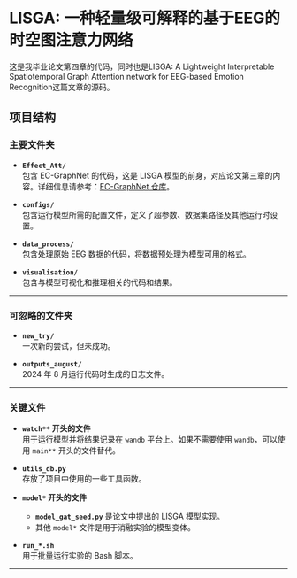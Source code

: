 # **LISGA: 一种轻量级可解释的基于EEG的时空图注意力网络**

这是我毕业论文第四章的代码，同时也是LISGA: A Lightweight Interpretable Spatiotemporal Graph
Attention network for EEG-based Emotion Recognition这篇文章的源码。


## **项目结构**

### **主要文件夹**
- **`Effect_Att/`**  
  包含 EC-GraphNet 的代码，这是 LISGA 模型的前身，对应论文第三章的内容。详细信息请参考：[EC-GraphNet 仓库](https://github.com/Anais-Y/EC-GraphNet)。
  
- **`configs/`**  
  包含运行模型所需的配置文件，定义了超参数、数据集路径及其他运行时设置。

- **`data_process/`**  
  包含处理原始 EEG 数据的代码，将数据预处理为模型可用的格式。

- **`visualisation/`**  
  包含与模型可视化和推理相关的代码和结果。

---

### **可忽略的文件夹**
- **`new_try/`**  
  一次新的尝试，但未成功。
  
- **`outputs_august/`**  
  2024 年 8 月运行代码时生成的日志文件。

---

### **关键文件**
- **`watch**` 开头的文件**  
  用于运行模型并将结果记录在 `wandb` 平台上。如果不需要使用 `wandb`，可以使用 `main**` 开头的文件替代。

- **`utils_db.py`**  
  存放了项目中使用的一些工具函数。

- **`model*` 开头的文件**  
  - **`model_gat_seed.py`** 是论文中提出的 LISGA 模型实现。  
  - 其他 `model*` 文件是用于消融实验的模型变体。

- **`run_*.sh`**  
  用于批量运行实验的 Bash 脚本。

---

